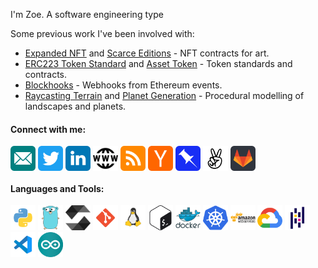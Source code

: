 I'm Zoe. A software engineering type

Some previous work I've been involved with:
- [Expanded NFT](https://github.com/joinzien/expanded-nft) and [Scarce Editions](https://github.com/joinzien/scarce-editions) - NFT contracts for art.
- [ERC223 Token Standard](https://github.com/Dexaran/ERC223-token-standard) and [Asset Token](https://github.com/clearmatics/asset-token) - Token standards and contracts.
- [Blockhooks](https://github.com/EthereumWebhooks/blockhooks) - Webhooks from Ethereum events.
- [Raycasting Terrain](https://github.com/zoenolan/RaycastingFractalTerrain) and [Planet Generation](https://github.com/zoenolan/FractalPlanetGeneration) - Procedural modelling of landscapes and planets.

<h4 align="left">Connect with me:</h4>
<p align="left"> <a href="mailto:hello@zoenolan.org" target="blank"><img align="center" src="images/connect/email.svg" alt="zoenolan" height="40" width="40" /></a> <a href="https://twitter.com/zoe_nolan" target="blank"><img align="center" src="images/connect/twitter.svg" alt="zoe_nolan" height="40" width="40" /></a> <a href="https://linkedin.com/in/zoenolan" target="blank"><img align="center" src="images/connect/linkedin.svg" alt="zoenolan" height="40" width="40" /></a> <a href="https://zoenolan.org/" target="blank"><img align="center" src="images/connect/www.svg" alt="http://zoenolan.org/" height="40" width="40" /></a> <a href="https://zoenolan.org/feed/" target="blank"><img align="center" src="images/connect/rss.svg" alt="http://zoenolan.org/feed/" height="40" width="40" /></a> <a href="https://news.ycombinator.com/user?id=zoenolan" target="blank"><img align="center" src="images/connect/hackernews.svg" alt="https://news.ycombinator.com/user?id=zoenolan" height="40" width="40" /></a> <a href="https://pinboard.in/u:zoenolan" target="blank"><img align="center" src="images/connect/pinboard.svg" alt="https://pinboard.in/u:zoenolan" height="40" width="40" /></a> <a href="https://angel.co/u/zoenolan" target="blank"><img align="center" src="images/connect/angellist.svg" alt="https://angel.co/u/zoenolan" height="40" width="40" /></a> <a href="https://gitlab.com/zoenolan" target="blank"><img align="center" src="images/connect/gitlab.svg" alt="https://gitlab.com/zoenolan" height="40" width="40" /></a> </p>

<h4 align="left">Languages and Tools:</h4>
<p align="left"> <a href="https://www.python.org" target="_blank" rel="noreferrer"><img src="images/tools/python.svg" alt="python" width="40" height="40"/></a> <a href="https://golang.org" target="_blank" rel="noreferrer"><img src="images/tools/go.svg" alt="go" width="40" height="40"/></a> <a href="https://soliditylang.org/" target="_blank" rel="noreferrer"><img src="images/tools/solidity.svg" alt="solidity" width="40" height="40"/></a> <a href="https://git-scm.com/" target="_blank" rel="noreferrer"><img src="images/tools/git.svg" alt="git" width="40" height="40"/></a> <a href="https://www.linux.org/" target="_blank" rel="noreferrer"><img src="images/tools/linux.svg" alt="linux" width="40" height="40"/></a> <a href="https://www.gnu.org/software/bash/" target="_blank" rel="noreferrer"><img src="images/tools/bash.svg" alt="bash" width="40" height="40"/></a> <a href="https://www.docker.com/" target="_blank" rel="noreferrer"><img src="images/tools/docker.svg" alt="docker" width="40" height="40"/></a> <a href="https://kubernetes.io" target="_blank" rel="noreferrer"><img src="images/tools/kubernetes.svg" alt="kubernetes" width="40" height="40"/></a> <a href="https://aws.amazon.com" target="_blank" rel="noreferrer"><img src="images/tools/aws.svg" alt="aws" width="40" height="40"/></a>
<a href="https://cloud.google.com" target="_blank" rel="noreferrer"><img src="images/tools/gcp.svg" alt="gcp" width="40" height="40"/></a> <a href="https://pandas.pydata.org/" target="_blank" rel="noreferrer"><img src="images/tools/pandas.svg" alt="pandas" width="40" height="40"/></a> <a href="https://code.visualstudio.com/" target="_blank" rel="noreferrer"><img src="images/tools/visualstudiocode.svg" alt="Visual Studio Code" width="40" height="40"/></a> <a href="https://www.arduino.cc/" target="_blank" rel="noreferrer"><img src="images/tools/arduino.svg" alt="arduino" width="40" height="40"/></a> 
</p>
